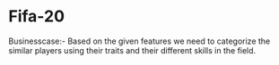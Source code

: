 # Fifa-20
Businesscase:- Based on the given features we need to categorize the similar players using their traits and their different skills in the field.
